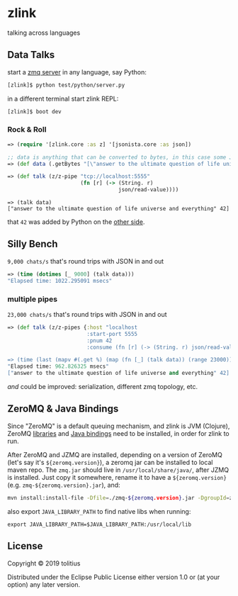 # zlink

talking across languages

## Data Talks

start a [zmq server](test/python/server.py) in any language, say Python:

```bash
[zlink]$ python test/python/server.py
```

in a different terminal start zlink REPL:

```bash
[zlink]$ boot dev
```

### Rock & Roll

```clojure
=> (require '[zlink.core :as z] '[jsonista.core :as json])

;; data is anything that can be converted to bytes, in this case some JSON
=> (def data (.getBytes "[\"answer to the ultimate question of life universe and everything\"]"))

=> (def talk (z/z-pipe "tcp://localhost:5555"
                       (fn [r] (-> (String. r)
                                   json/read-value))))
```
```
=> (talk data)
["answer to the ultimate question of life universe and everything" 42]
```

that `42` was added by Python on the [other side](test/python/server.py#L7).

## Silly Bench

`9,000 chats/s` that's round trips with JSON in and out

```clojure
=> (time (dotimes [_ 9000] (talk data)))
"Elapsed time: 1022.295091 msecs"
```

### multiple pipes

`23,000 chats/s` that's round trips with JSON in and out

```clojure
=> (def talk (z/z-pipes {:host "localhost
                         :start-port 5555
                         :pnum 42
                         :consume (fn [r] (-> (String. r) json/read-value))}))

=> (time (last (mapv #(.get %) (map (fn [_] (talk data)) (range 23000)))))
"Elapsed time: 962.826325 msecs"
["answer to the ultimate question of life universe and everything" 42]
```

_and_ could be improved: serialization, different zmq topology, etc.

## ZeroMQ & Java Bindings

Since "ZeroMQ" is a default queuing mechanism, and zlink is JVM (Clojure), ZeroMQ [libraries](http://www.zeromq.org/intro:get-the-software) and [Java bindings](http://www.zeromq.org/bindings:java) need to be installed, in order for zlink to run.

After ZeroMQ and JZMQ are installed, depending on a version of ZeroMQ (let's say it's `${zeromq.version}`), a zeromq jar can be installed to local maven repo. The `zmq.jar` should live in `/usr/local/share/java/`, after JZMQ is installed. Just copy it somewhere, rename it to have a `${zeromq.version}` (e.g. `zmq-${zeromq.version}.jar`), and:

```bash
mvn install:install-file -Dfile=./zmq-${zeromq.version}.jar -DgroupId=zmq -DartifactId=zmq -Dversion=${zeromq.version} -Dpackaging=jar
```

also export `JAVA_LIBRARY_PATH` to find native libs when running:

```
export JAVA_LIBRARY_PATH=$JAVA_LIBRARY_PATH:/usr/local/lib
```

## License

Copyright © 2019 tolitius

Distributed under the Eclipse Public License either version 1.0 or (at
your option) any later version.
